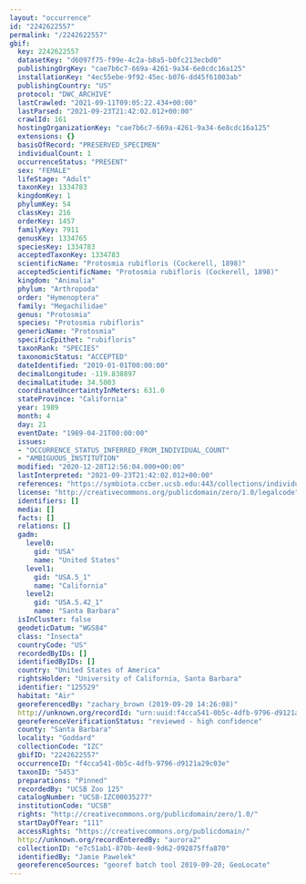 ```yaml
---
layout: "occurrence"
id: "2242622557"
permalink: "/2242622557"
gbif:
  key: 2242622557
  datasetKey: "d6097f75-f99e-4c2a-b8a5-b0fc213ecbd0"
  publishingOrgKey: "cae7b6c7-669a-4261-9a34-6e8cdc16a125"
  installationKey: "4ec55ebe-9f92-45ec-b076-dd45f61003ab"
  publishingCountry: "US"
  protocol: "DWC_ARCHIVE"
  lastCrawled: "2021-09-11T09:05:22.434+00:00"
  lastParsed: "2021-09-23T21:42:02.012+00:00"
  crawlId: 161
  hostingOrganizationKey: "cae7b6c7-669a-4261-9a34-6e8cdc16a125"
  extensions: {}
  basisOfRecord: "PRESERVED_SPECIMEN"
  individualCount: 1
  occurrenceStatus: "PRESENT"
  sex: "FEMALE"
  lifeStage: "Adult"
  taxonKey: 1334783
  kingdomKey: 1
  phylumKey: 54
  classKey: 216
  orderKey: 1457
  familyKey: 7911
  genusKey: 1334765
  speciesKey: 1334783
  acceptedTaxonKey: 1334783
  scientificName: "Protosmia rubifloris (Cockerell, 1898)"
  acceptedScientificName: "Protosmia rubifloris (Cockerell, 1898)"
  kingdom: "Animalia"
  phylum: "Arthropoda"
  order: "Hymenoptera"
  family: "Megachilidae"
  genus: "Protosmia"
  species: "Protosmia rubifloris"
  genericName: "Protosmia"
  specificEpithet: "rubifloris"
  taxonRank: "SPECIES"
  taxonomicStatus: "ACCEPTED"
  dateIdentified: "2019-01-01T00:00:00"
  decimalLongitude: -119.838897
  decimalLatitude: 34.5003
  coordinateUncertaintyInMeters: 631.0
  stateProvince: "California"
  year: 1989
  month: 4
  day: 21
  eventDate: "1989-04-21T00:00:00"
  issues:
  - "OCCURRENCE_STATUS_INFERRED_FROM_INDIVIDUAL_COUNT"
  - "AMBIGUOUS_INSTITUTION"
  modified: "2020-12-28T12:56:04.000+00:00"
  lastInterpreted: "2021-09-23T21:42:02.012+00:00"
  references: "https://symbiota.ccber.ucsb.edu:443/collections/individual/index.php?occid=125529"
  license: "http://creativecommons.org/publicdomain/zero/1.0/legalcode"
  identifiers: []
  media: []
  facts: []
  relations: []
  gadm:
    level0:
      gid: "USA"
      name: "United States"
    level1:
      gid: "USA.5_1"
      name: "California"
    level2:
      gid: "USA.5.42_1"
      name: "Santa Barbara"
  isInCluster: false
  geodeticDatum: "WGS84"
  class: "Insecta"
  countryCode: "US"
  recordedByIDs: []
  identifiedByIDs: []
  country: "United States of America"
  rightsHolder: "University of California, Santa Barbara"
  identifier: "125529"
  habitat: "Air"
  georeferencedBy: "zachary_brown (2019-09-20 14:26:08)"
  http://unknown.org/recordId: "urn:uuid:f4cca541-0b5c-4dfb-9796-d9121a29c03e"
  georeferenceVerificationStatus: "reviewed - high confidence"
  county: "Santa Barbara"
  locality: "Goddard"
  collectionCode: "IZC"
  gbifID: "2242622557"
  occurrenceID: "f4cca541-0b5c-4dfb-9796-d9121a29c03e"
  taxonID: "5453"
  preparations: "Pinned"
  recordedBy: "UCSB Zoo 125"
  catalogNumber: "UCSB-IZC00035277"
  institutionCode: "UCSB"
  rights: "http://creativecommons.org/publicdomain/zero/1.0/"
  startDayOfYear: "111"
  accessRights: "https://creativecommons.org/publicdomain/"
  http://unknown.org/recordEnteredBy: "aurora2"
  collectionID: "e7c51ab1-870b-4ee8-9d62-092875ffa870"
  identifiedBy: "Jamie Pawelek"
  georeferenceSources: "georef batch tool 2019-09-20; GeoLocate"
---
```

